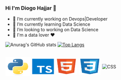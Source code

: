 ### Hi I'm Diogo Hajjar  👋

- 🔧 I’m currently working on Devops|Developer
- 🌱 I’m currently learning Data Science
- 🔎 I’m looking to working on Data Science
- 👻 I'm a data lover ❤

![Anurag's GitHub stats](https://github-readme-stats.vercel.app/api?username=Dighzy&show_icons=true&show_icons=true&theme=radical)
[![Top Langs](https://github-readme-stats.vercel.app/api/top-langs/?username=Dighzy&layout=compact&theme=radical)](https://github.com/Dighzy/github-readme-stats)

<div style="display: inline_block"><br>
  <img align="center" alt="Python" height="60" width="80" src="https://raw.githubusercontent.com/devicons/devicon/master/icons/python/python-original.svg"
  <img align="center" alt="Js" height="50" width="70" src="https://raw.githubusercontent.com/devicons/devicon/master/icons/javascript/javascript-plain.svg">
  <img align="center" alt="Ts" height="50" width="70" src="https://raw.githubusercontent.com/devicons/devicon/master/icons/typescript/typescript-plain.svg">
  <img align="center" alt="HTML" height="50" width="70" src="https://raw.githubusercontent.com/devicons/devicon/master/icons/html5/html5-original.svg">
  <img align="center" alt="CSS" height="50" width="70" src="https://raw.githubusercontent.com/devicons/devicon/master/icons/css3/css3-original.svg">
  <img align="center" alt="CSS" height="50" width="70" src="file:///C:/Users/user/Downloads/data-science-icon.svg">
